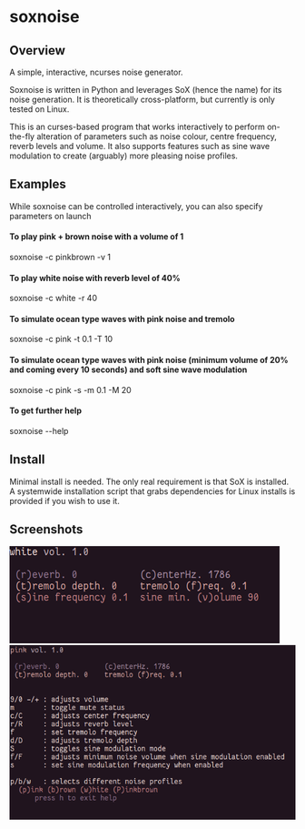 # soxnoise
## Overview
A simple, interactive, ncurses noise generator.

Soxnoise is written in Python and leverages SoX (hence the name) for its noise generation. 
It is theoretically cross-platform, but currently is only tested on Linux.

This is an curses-based program that works interactively to perform on-the-fly alteration of
parameters such as noise colour, centre frequency, reverb levels and volume.  It also supports features such as sine wave modulation to create (arguably) more pleasing noise profiles.

## Examples
While soxnoise can be controlled interactively, you can also specify parameters on launch

#### To play pink + brown noise with a volume of 1
soxnoise -c pinkbrown -v 1
#### To play white noise with reverb level of 40% 
soxnoise -c white -r 40
#### To simulate ocean type waves with pink noise and tremolo
soxnoise -c pink -t 0.1 -T 10 
#### To simulate ocean type waves with pink noise (minimum volume of 20% and coming every 10 seconds) and soft sine wave modulation
soxnoise -c pink -s -m 0.1 -M 20
#### To get further help
soxnoise --help

## Install
Minimal install is needed.  The only real requirement is that SoX is installed. 
A systemwide installation script that grabs dependencies for Linux installs is provided if you wish to use it.

## Screenshots
![Alt text](/screenshots/soxnoise.png?raw=true "Main view")
![Alt text](/screenshots/soxnoisehelp.png?raw=true "Help view")
